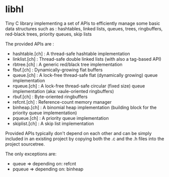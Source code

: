 libhl
=====

Tiny C library implementing a set of APIs to efficiently manage some basic data structures
such as : hashtables, linked lists, queues, trees, ringbuffers, red-black trees, priority queues, skip lists

The provided APIs are :

- hashtable.[ch]  :  A thread-safe hashtable implementation
- linklist.[ch]   :  Thread-safe double linked lists (with also a tag-based API)
- rbtree.[ch]     :  A generic red/black tree implementation
- fbuf.[ch]       :  Dynamically-growing flat buffers
- queue.[ch]      :  A lock-free thread-safe flat (dynamically growing) queue implementation
- rqueue.[ch]     :  A lock-free thread-safe circular (fixed size) queue implementation (aka: vaule-oriented ringbuffers)
- rbuf.[ch]       :  Byte-oriented ringbuffers
- refcnt.[ch]     :  Reference-count memory manager
- binheap.[ch]    :  A binomial heap implementation (building block for the priority queue implementation)
- pqueue.[ch]     :  A priority queue implementation
- skiplist.[ch]   :  A skip list implementation

Provided APIs typically don't depend on each other and can be simply included in an existing project by 
copying both the .c and the .h files into the project sourcetree.

The only exceptions are:

- queue => depending on: refcnt
- pqueue => depending on: binheap
